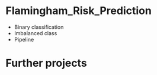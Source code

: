# Flamingham_Risk_Prediction
- Binary classification
- Imbalanced class
- Pipeline
# Further projects
